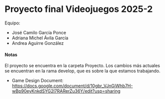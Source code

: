 # Proyecto final Videojuegos 2025-2

Equipo: 
- José Camilo García Ponce
- Adriana Michel Ávila García
- Andrea Aguirre González

#### Notas
El proyecto se encuentra en la carpeta Proyecto. Los cambios más actuales se encuentran en la rama develop, que es sobre la que estamos trabajando.


- Game Design Document: https://docs.google.com/document/d/10gbr_VJnGiWhb7H-wBp90eyKnkdSYG2l7RARerZu36Y/edit?usp=sharing
